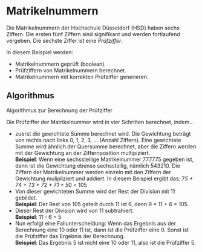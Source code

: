 # Matrikelnummern
Die Matrikelnummern der Hochschule Düsseldorf (HSD) haben sechs Ziffern.
Die ersten fünf Ziffern sind signifikant und werden fortlaufend vergeben.
Die sechste Ziffer ist eine *Prüfziffer*.

In diesem Beispiel werden:
- Matrikelnummern geprüft (boolean).
- Prüfziffern von Matrikelnummern berechnet.
- Matrikelnummern mit korrekten Prüfziffer generieren.

## Algorithmus
Algorithmus zur Berechnung der Prüfziffer

Die Prüfziffer der Matrikelnummer wird in vier Schritten berechnet, indem...

- zuerst die gewichtete Summe berechnet wird. Die Gewichtung beträgt von rechts nach links  0, 1, 2, 3, ... (Anzahl Ziffern). Eine gewichtete Summe wird ähnlich der Quersumme berechnet, aber die Ziffern werden mit der Gewichtung an der Ziffernposition multipiziert.
<br>**Beispiel**: Wenn eine sechsstellige Matrikelnummer 777775 gegeben ist, dann ist die Gewichtung ebenso sechsstellig, nämlich 543210. Die Ziffern der Matrikelnummer werden einzeln mit den Ziffern der Gewichtung mulipliziert und addiert. In diesem Beispiel ergibt das: 7*5 + 7*4 + 7*3 + 7*2 + 7*1 + 5*0 = 105
- Von dieser gewichteten Summe wird der Rest der Division mit 11 gebildet.
  <br>**Beispiel**: Der Rest von 105 geteilt durch 11 ist 6, denn 9 * 11 + 6 = 105. 
- Dieser Rest der Division wird von 11 subtrahiert.
<br>**Beispiel**: 11 - 6 = 5 
- Nun erfolgt eine Fallunterscheidung: Wenn das Ergebnis aus der Berechnung eine 10 oder 11 ist, dann ist die Prüfziffer eine 0. Sonst ist die Prüfziffer das Ergebnis der Berechnung. 
<br>**Beispiel**: Das Ergebnis 5 ist nicht eine 10 oder 11, also ist die Prüfziffer 5.